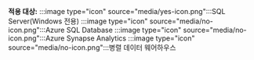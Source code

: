 <Token>**적용 대상:** :::image type="icon" source="media/yes-icon.png":::SQL Server(Windows 전용) :::image type="icon" source="media/no-icon.png":::Azure SQL Database :::image type="icon" source="media/no-icon.png":::Azure Synapse Analytics :::image type="icon" source="media/no-icon.png":::병렬 데이터 웨어하우스</Token>